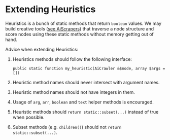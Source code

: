 # Extending Heuristics


Heuristics is a bunch of static methods that return `boolean` values. We may
build creative tools ([see AiScrapers](../../AiScrapers/README.md)) that traverse a node structure and score nodes using
these static methods without memory getting out of hand.

Advice when extending Heuristics:

1. Heuristics methods should follow the following interface: 

    `public static function my_heuristic(AiCrawler &$node, array $args = [])`
    
2. Heuristic method names should never intersect with argument names.
3. Heuristic method names should not have integers in them.
4. Usage of `arg`, `arr`, `boolean` and `text` helper methods is encouraged.
5. Heuristic methods should `return static::subset(...)` instead of true when possible.
6. Subset methods (e.g. `children()`) should not `return static::subset(...)`.

